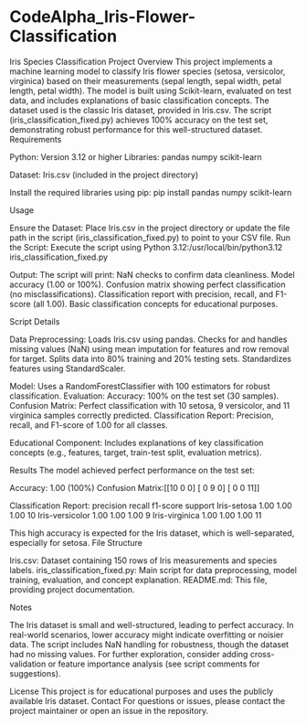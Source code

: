 # CodeAlpha_Iris-Flower-Classification
Iris Species Classification Project
Overview
This project implements a machine learning model to classify Iris flower species (setosa, versicolor, virginica) based on their measurements (sepal length, sepal width, petal length, petal width). The model is built using Scikit-learn, evaluated on test data, and includes explanations of basic classification concepts. The dataset used is the classic Iris dataset, provided in Iris.csv.
The script (iris_classification_fixed.py) achieves 100% accuracy on the test set, demonstrating robust performance for this well-structured dataset.
Requirements

Python: Version 3.12 or higher
Libraries:
pandas
numpy
scikit-learn


Dataset: Iris.csv (included in the project directory)

Install the required libraries using pip:
pip install pandas numpy scikit-learn

Usage

Ensure the Dataset: Place Iris.csv in the project directory or update the file path in the script (iris_classification_fixed.py) to point to your CSV file.
Run the Script: Execute the script using Python 3.12:/usr/local/bin/python3.12 iris_classification_fixed.py


Output: The script will print:
NaN checks to confirm data cleanliness.
Model accuracy (1.00 or 100%).
Confusion matrix showing perfect classification (no misclassifications).
Classification report with precision, recall, and F1-score (all 1.00).
Basic classification concepts for educational purposes.



Script Details

Data Preprocessing:
Loads Iris.csv using pandas.
Checks for and handles missing values (NaN) using mean imputation for features and row removal for target.
Splits data into 80% training and 20% testing sets.
Standardizes features using StandardScaler.


Model: Uses a RandomForestClassifier with 100 estimators for robust classification.
Evaluation:
Accuracy: 100% on the test set (30 samples).
Confusion Matrix: Perfect classification with 10 setosa, 9 versicolor, and 11 virginica samples correctly predicted.
Classification Report: Precision, recall, and F1-score of 1.00 for all classes.


Educational Component: Includes explanations of key classification concepts (e.g., features, target, train-test split, evaluation metrics).

Results
The model achieved perfect performance on the test set:

Accuracy: 1.00 (100%)
Confusion Matrix:[[10  0  0]
 [ 0  9  0]
 [ 0  0 11]]


Classification Report:               precision    recall  f1-score   support
  Iris-setosa       1.00      1.00      1.00        10
Iris-versicolor       1.00      1.00      1.00         9
 Iris-virginica       1.00      1.00      1.00        11



This high accuracy is expected for the Iris dataset, which is well-separated, especially for setosa.
File Structure

Iris.csv: Dataset containing 150 rows of Iris measurements and species labels.
iris_classification_fixed.py: Main script for data preprocessing, model training, evaluation, and concept explanation.
README.md: This file, providing project documentation.

Notes

The Iris dataset is small and well-structured, leading to perfect accuracy. In real-world scenarios, lower accuracy might indicate overfitting or noisier data.
The script includes NaN handling for robustness, though the dataset had no missing values.
For further exploration, consider adding cross-validation or feature importance analysis (see script comments for suggestions).

License
This project is for educational purposes and uses the publicly available Iris dataset.
Contact
For questions or issues, please contact the project maintainer or open an issue in the repository.
